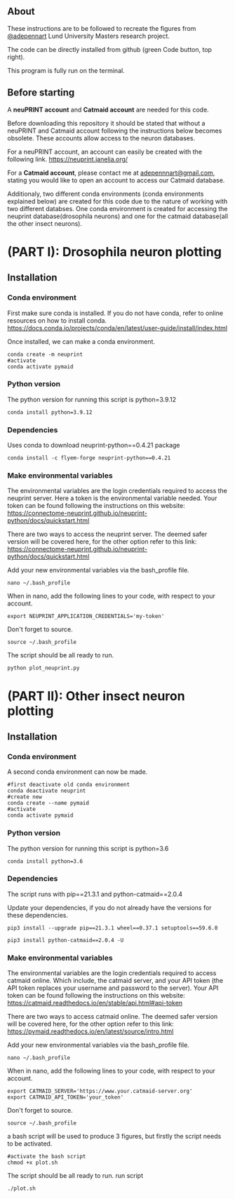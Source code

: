 ## About
These instructions are to be followed to recreate the figures from [@adepennart](https://github.com/adepennart) Lund University Masters research project.

The code can be directly installed from github (green Code button, top right).

This program is fully run on the terminal.
## Before starting

A **neuPRINT account** and **Catmaid account** are needed for this code.

Before downloading this repository it should be stated that without a neuPRINT and Catmaid account following the instructions below becomes obsolete. These accounts allow access to the neuron databases.

For a neuPRINT account, an account can easily be created with the following link. https://neuprint.janelia.org/

For a **Catmaid account**, please contact me at adepennnart@gmail.com, stating you would like to open an account to access our Catmaid database.



Additionaly, two different conda environments (conda environments explained below) are created for this code due to the nature of working with two different databses. One conda environment is created for accessing the neuprint database(drosophila neurons) and one for the catmaid database(all the other insect neurons).
# (PART I): Drosophila neuron plotting 
## Installation
### Conda environment
First make sure conda is installed. If you do not have conda, refer to online resources on how to install conda.
https://docs.conda.io/projects/conda/en/latest/user-guide/install/index.html

Once installed, we can make a conda environment.
```bash=
conda create -m neuprint
#activate
conda activate pymaid
```

### Python version
The python version for running this script is python=3.9.12
```bash=
conda install python=3.9.12
```

### Dependencies
Uses conda to download neuprint-python==0.4.21 package


```bash=
conda install -c flyem-forge neuprint-python==0.4.21
```

### Make environmental variables

The environmental variables are the login credentials required to access the neuprint server. Here a token is the environmental variable needed. Your token can be found following the instructions on this website:
https://connectome-neuprint.github.io/neuprint-python/docs/quickstart.html

There are two ways to access the neuprint server. The deemed safer version will be covered here, for the other option refer to this link:
https://connectome-neuprint.github.io/neuprint-python/docs/quickstart.html

Add your new environmental variables via the bash_profile file.

```bash=
nano ~/.bash_profile
```
When in nano, add the following lines to your code, with  respect to your account. 
```bash=
export NEUPRINT_APPLICATION_CREDENTIALS='my-token'
```
Don't forget to source.
```bash=
source ~/.bash_profile
```
The script should be all ready to run.
```bash=
python plot_neuprint.py
```


# (PART II): Other insect neuron plotting
## Installation

### Conda environment
A second conda environment can now be made. 

```bash=
#first deactivate old conda environment
conda deactivate neuprint
#create new
conda create --name pymaid
#activate
conda activate pymaid
```

### Python version
The python version for running this script is python=3.6
```bash=
conda install python=3.6
```

### Dependencies
The script runs with pip\==21.3.1 and python-catmaid==2.0.4

Update your dependencies, if you do not already have the versions for these dependencies.

```bash=
pip3 install --upgrade pip==21.3.1 wheel==0.37.1 setuptools==59.6.0

pip3 install python-catmaid==2.0.4 -U
```

### Make environmental variables


The environmental variables are the login credentials required to access catmaid online. Which include, the catmaid server, and your API token (the API token replaces your username and password to the server). Your API token can be found following the instructions on this website:
https://catmaid.readthedocs.io/en/stable/api.html#api-token

There are two ways to access catmaid online. The deemed safer version will be covered here, for the other option refer to this link:
https://pymaid.readthedocs.io/en/latest/source/intro.html

Add your new environmental variables via the bash_profile file.

```bash=
nano ~/.bash_profile
```
When in nano, add the following lines to your code, with  respect to your account. 
```bash=
export CATMAID_SERVER='https://www.your.catmaid-server.org'
export CATMAID_API_TOKEN='your_token'
```
Don't forget to source.
```bash=
source ~/.bash_profile
```

a bash script will be used to produce 3 figures, but firstly the script needs to be activated.
```bash=
#activate the bash script
chmod +x plot.sh
```

The script should be all ready to run.
run script
```bash=
./plot.sh
```
